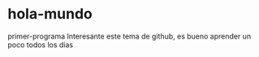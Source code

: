 # hola-mundo
primer-programa
 Interesante este tema de  github, es bueno aprender un poco todos los dias
 
